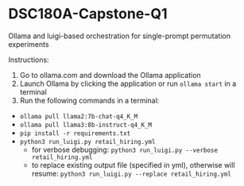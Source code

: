 # DSC180A-Capstone-Q1

Ollama and luigi-based orchestration for single-prompt permutation experiments
<!-- - `mmlu`: Ollama-based orchestration for permuting pre- and post-question instructions for the MMLU and MMLUPro question answering benchmarks -->

Instructions:
1. Go to ollama.com and download the Ollama application
2. Launch Ollama by clicking the application or run `ollama start` in a terminal
3. Run the following commands in a terminal:
- `ollama pull llama2:7b-chat-q4_K_M`
- `ollama pull llama3:8b-instruct-q4_K_M`
- `pip install -r requirements.txt`
- `python3 run_luigi.py retail_hiring.yml`
  - for verbose debugging: `python3 run_luigi.py --verbose retail_hiring.yml`
  - to replace existing output file (specified in yml), otherwise will resume: `python3 run_luigi.py --replace retail_hiring.yml`